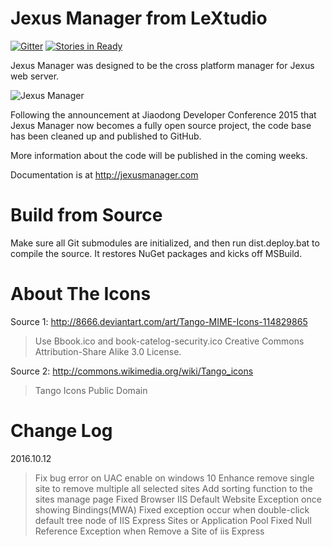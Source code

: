Jexus Manager from LeXtudio
===========================

[![Gitter](https://badges.gitter.im/jexuswebserver/JexusManager.svg)](https://gitter.im/jexuswebserver/JexusManager?utm_source=badge&utm_medium=badge&utm_campaign=pr-badge)
[![Stories in Ready](https://badge.waffle.io/jexuswebserver/JexusManager.svg?label=ready&title=Ready)](http://waffle.io/jexuswebserver/JexusManager) 

Jexus Manager was designed to be the cross platform manager for Jexus web server.

![Jexus Manager](http://i.stack.imgur.com/IeWe3.png)

Following the announcement at Jiaodong Developer Conference 2015 that Jexus Manager now becomes a fully open source project,
the code base has been cleaned up and published to GitHub.

More information about the code will be published in the coming weeks.

Documentation is at http://jexusmanager.com

Build from Source
=================
Make sure all Git submodules are initialized, and then run dist.deploy.bat to compile the source. It restores NuGet packages and kicks off MSBuild.

About The Icons
===============

Source 1: http://8666.deviantart.com/art/Tango-MIME-Icons-114829865
> Use Bbook.ico and book-catelog-security.ico
> Creative Commons Attribution-Share Alike 3.0 License.

Source 2: http://commons.wikimedia.org/wiki/Tango_icons
> Tango Icons
> Public Domain


Change Log
================
2016.10.12
>Fix bug error on UAC enable on windows 10
>Enhance remove single site to remove multiple all selected sites
>Add sorting function to the sites manage page
>Fixed Browser IIS Default Website Exception once showing Bindings(MWA)
>Fixed exception occur when double-click default tree node of IIS Express Sites or Application Pool
>Fixed Null Reference Exception when Remove a Site of iis Express